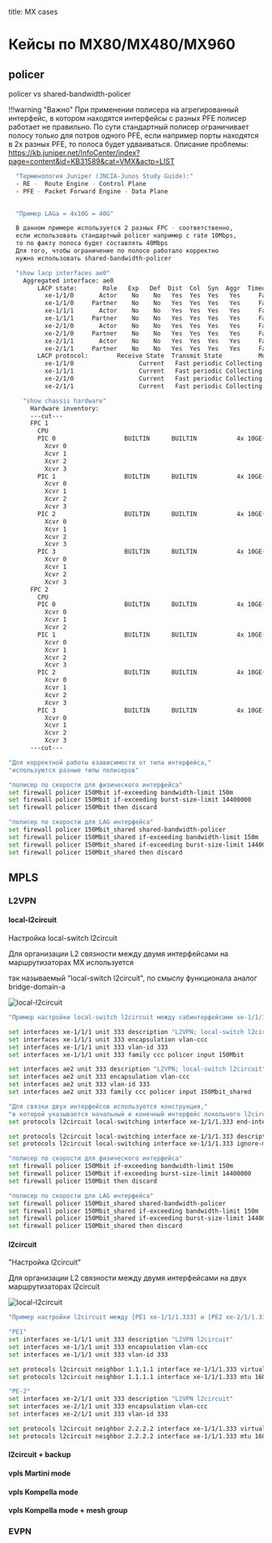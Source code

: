 title: MX cases

# Кейсы по MX80/MX480/MX960

## policer 
policer vs shared-bandwidth-policer

!!!warning "Важно"
          При применении полисера на агрегированный интерфейс, 
          в котором находятся интерфейсы с разных PFE полисер работает не правильно.
          По сути стандартный полисер ограничивает полосу только для потров одного PFE, 
          если например порты находятся в 2х разных PFE, то полоса будет удваиваться.
          Описание проблемы:
          https://kb.juniper.net/InfoCenter/index?page=content&id=KB31589&cat=VMX&actp=LIST

  
```bash
  "Терминология Juniper (JNCIA-Junos Study Guide):"
  - RE -  Route Engine - Control Plane
  - PFE - Packet Forward Engine - Data Plane

  
  "Пример LAGа = 4x10G = 40G"

  В данном примере используется 2 разных FPC - соответственно, 
  если использовать стандартный policer например с rate 10Mbps, 
  то по факту полоса будет составлять 40Mbps
  Для того, чтобы ограничение по полосе работало корректно 
  нужно использовать shared-bandwidth-policer

  "show lacp interfaces ae0"              
    Aggregated interface: ae0
        LACP state:       Role   Exp   Def  Dist  Col  Syn  Aggr  Timeout  Activity
          xe-1/1/0       Actor    No    No   Yes  Yes  Yes   Yes     Fast   Passive
          xe-1/1/0     Partner    No    No   Yes  Yes  Yes   Yes     Fast    Active
          xe-1/1/1       Actor    No    No   Yes  Yes  Yes   Yes     Fast   Passive
          xe-1/1/1     Partner    No    No   Yes  Yes  Yes   Yes     Fast    Active
          xe-2/1/0       Actor    No    No   Yes  Yes  Yes   Yes     Fast   Passive
          xe-2/1/0     Partner    No    No   Yes  Yes  Yes   Yes     Fast    Active
          xe-2/1/1       Actor    No    No   Yes  Yes  Yes   Yes     Fast   Passive
          xe-2/1/1     Partner    No    No   Yes  Yes  Yes   Yes     Fast    Active
        LACP protocol:        Receive State  Transmit State          Mux State 
          xe-1/1/0                  Current   Fast periodic Collecting distributing
          xe-1/1/1                  Current   Fast periodic Collecting distributing
          xe-2/1/0                  Current   Fast periodic Collecting distributing
          xe-2/1/1                  Current   Fast periodic Collecting distributing

    "show chassis hardware"                 
      Hardware inventory:
      ---cut---
      FPC 1            
        CPU            
        PIC 0                   BUILTIN      BUILTIN           4x 10GE(LAN) SFP+          
          Xcvr 0               
          Xcvr 1               
          Xcvr 2       
          Xcvr 3       
        PIC 1                   BUILTIN      BUILTIN           4x 10GE(LAN) SFP+          
          Xcvr 0       
          Xcvr 1       
          Xcvr 2       
          Xcvr 3       
        PIC 2                   BUILTIN      BUILTIN           4x 10GE(LAN) SFP+          
          Xcvr 0       
          Xcvr 1       
          Xcvr 2       
          Xcvr 3       
        PIC 3                   BUILTIN      BUILTIN           4x 10GE(LAN) SFP+
          Xcvr 0       
          Xcvr 1       
          Xcvr 2       
          Xcvr 3       
      FPC 2                                                    
        CPU           
        PIC 0                   BUILTIN      BUILTIN           4x 10GE(LAN) SFP+
          Xcvr 0      
          Xcvr 1      
          Xcvr 2      
        PIC 1                   BUILTIN      BUILTIN           4x 10GE(LAN) SFP+         
          Xcvr 0      
          Xcvr 1      
          Xcvr 2      
          Xcvr 3      
        PIC 2                   BUILTIN      BUILTIN           4x 10GE(LAN) SFP+         
          Xcvr 0      
          Xcvr 1      
          Xcvr 2      
          Xcvr 3      
        PIC 3                   BUILTIN      BUILTIN           4x 10GE(LAN) SFP+
          Xcvr 0       
          Xcvr 1                
          Xcvr 2                
          Xcvr 3                
      ---cut---  
```

```bash
"Для корректной работы взависимости от типа интерфейса,"
"используются разные типы полисеров" 

"полисер по скорости для физического интерфейса"
set firewall policer 150Mbit if-exceeding bandwidth-limit 150m
set firewall policer 150Mbit if-exceeding burst-size-limit 14400000
set firewall policer 150Mbit then discard

"полисер по скорости для LAG интерфейса"
set firewall policer 150Mbit_shared shared-bandwidth-policer
set firewall policer 150Mbit_shared if-exceeding bandwidth-limit 150m
set firewall policer 150Mbit_shared if-exceeding burst-size-limit 14400000
set firewall policer 150Mbit_shared then discard      
```

## MPLS

### L2VPN
#### local-l2circuit
Настройка local-switch l2circuit

Для организации L2 связности между двумя интерфейсами на маршрутизаторах MX используется 

так называемый "local-switch l2circuit", по смыслу функционала аналог bridge-domain-a


![local-l2circuit](img/local-l2circuit.jpg)
```bash
"Пример настройки local-switch l2circuit между сабинтерфейсами xe-1/1/1.333 и ae2.333"

set interfaces xe-1/1/1 unit 333 description "L2VPN; local-switch l2circuit"
set interfaces xe-1/1/1 unit 333 encapsulation vlan-ccc
set interfaces xe-1/1/1 unit 333 vlan-id 333
set interfaces xe-1/1/1 unit 333 family ccc policer input 150Mbit

set interfaces ae2 unit 333 description "L2VPN; local-switch l2circuit"
set interfaces ae2 unit 333 encapsulation vlan-ccc
set interfaces ae2 unit 333 vlan-id 333
set interfaces ae2 unit 333 family ccc policer input 150Mbit_shared

"Для связки двух интерфейсов используется конструкция,"
"в которой указывается начальный и конечный интерфейс локольного l2circuit"
set protocols l2circuit local-switching interface xe-1/1/1.333 end-interface interface ae2.333

set protocols l2circuit local-switching interface xe-1/1/1.333 description "L2VPN; local-switch l2circuit"
set protocols l2circuit local-switching interface xe-1/1/1.333 ignore-mtu-mismatch

"полисер по скорости для физического интерфейса"
set firewall policer 150Mbit if-exceeding bandwidth-limit 150m
set firewall policer 150Mbit if-exceeding burst-size-limit 14400000
set firewall policer 150Mbit then discard

"полисер по скорости для LAG интерфейса"
set firewall policer 150Mbit_shared shared-bandwidth-policer
set firewall policer 150Mbit_shared if-exceeding bandwidth-limit 150m
set firewall policer 150Mbit_shared if-exceeding burst-size-limit 14400000
set firewall policer 150Mbit_shared then discard
```

#### l2circuit
"Настройка l2circuit"

Для организации L2 связности между двумя интерфейсами на двух маршрутизаторах l2circuit

![local-l2circuit](img/l2circuit.jpg)

```bash
"Пример настройки l2circuit между [PE1 xe-1/1/1.333] и [PE2 xe-2/1/1.333"]

"PE1"
set interfaces xe-1/1/1 unit 333 description "L2VPN l2circuit"
set interfaces xe-1/1/1 unit 333 encapsulation vlan-ccc
set interfaces xe-1/1/1 unit 333 vlan-id 333

set protocols l2circuit neighbor 1.1.1.1 interface xe-1/1/1.333 virtual-circuit-id 333
set protocols l2circuit neighbor 1.1.1.1 interface xe-1/1/1.333 mtu 1600

"PE-2"
set interfaces xe-2/1/1 unit 333 description "L2VPN l2circuit"
set interfaces xe-2/1/1 unit 333 encapsulation vlan-ccc
set interfaces xe-2/1/1 unit 333 vlan-id 333

set protocols l2circuit neighbor 2.2.2.2 interface xe-1/1/1.333 virtual-circuit-id 333
set protocols l2circuit neighbor 2.2.2.2 interface xe-1/1/1.333 mtu 1600
```

#### l2circuit + backup

#### vpls Martini mode
#### vpls Kompella mode
#### vpls Kompella mode + mesh group

### EVPN


```bash
```